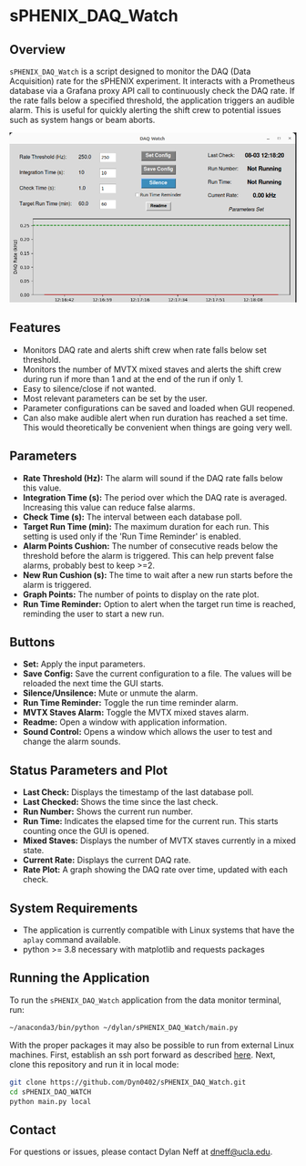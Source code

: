 # sPHENIX_DAQ_Watch

## Overview

`sPHENIX_DAQ_Watch` is a script designed to monitor the DAQ (Data Acquisition) rate for the sPHENIX experiment. It interacts with a Prometheus database via a Grafana proxy API call to continuously check the DAQ rate. If the rate falls below a specified threshold, the application triggers an audible alarm. This is useful for quickly alerting the shift crew to potential issues such as system hangs or beam aborts.

![sPHENIX DAQ Watch GUI](./images/GUI_screenshot.png)

## Features

- Monitors DAQ rate and alerts shift crew when rate falls below set threshold.
- Monitors the number of MVTX mixed staves and alerts the shift crew during run if more than 1 and at the end of the run if only 1.
- Easy to silence/close if not wanted.
- Most relevant parameters can be set by the user.
- Parameter configurations can be saved and loaded when GUI reopened.
- Can also make audible alert when run duration has reached a set time. This would theoretically be convenient when things are going very well.

## Parameters

- **Rate Threshold (Hz):** The alarm will sound if the DAQ rate falls below this value.
- **Integration Time (s):** The period over which the DAQ rate is averaged. Increasing this value can reduce false alarms.
- **Check Time (s):** The interval between each database poll.
- **Target Run Time (min):** The maximum duration for each run. This setting is used only if the 'Run Time Reminder' is enabled.
- **Alarm Points Cushion:** The number of consecutive reads below the threshold before the alarm is triggered. This can help prevent false alarms, probably best to keep >=2.
- **New Run Cushion (s):** The time to wait after a new run starts before the alarm is triggered.
- **Graph Points:** The number of points to display on the rate plot.
- **Run Time Reminder:** Option to alert when the target run time is reached, reminding the user to start a new run.

## Buttons

- **Set:** Apply the input parameters.
- **Save Config:** Save the current configuration to a file. The values will be reloaded the next time the GUI starts.
- **Silence/Unsilence:** Mute or unmute the alarm.
- **Run Time Reminder:** Toggle the run time reminder alarm.
- **MVTX Staves Alarm:** Toggle the MVTX mixed staves alarm.
- **Readme:** Open a window with application information.
- **Sound Control:** Opens a window which allows the user to test and change the alarm sounds.

## Status Parameters and Plot

- **Last Check:** Displays the timestamp of the last database poll.
- **Last Checked:** Shows the time since the last check.
- **Run Number:** Shows the current run number.
- **Run Time:** Indicates the elapsed time for the current run. This starts counting once the GUI is opened.
- **Mixed Staves:** Displays the number of MVTX staves currently in a mixed state.
- **Current Rate:** Displays the current DAQ rate.
- **Rate Plot:** A graph showing the DAQ rate over time, updated with each check.

## System Requirements

- The application is currently compatible with Linux systems that have the `aplay` command available.
- python >= 3.8 necessary with matplotlib and requests packages

## Running the Application

To run the `sPHENIX_DAQ_Watch` application from the data monitor terminal, run:
```sh
~/anaconda3/bin/python ~/dylan/sPHENIX_DAQ_Watch/main.py
```

With the proper packages it may also be possible to run from external Linux machines. First, establish an ssh port forward as described [here](https://wiki.sphenix.bnl.gov/index.php/Operation_Analytics_Site_(Grafana)). Next, clone this repository and run it in local mode:
```sh
git clone https://github.com/Dyn0402/sPHENIX_DAQ_Watch.git
cd sPHENIX_DAQ_WATCH
python main.py local
```

## Contact

For questions or issues, please contact Dylan Neff at [dneff@ucla.edu](mailto:dneff@ucla.edu).
